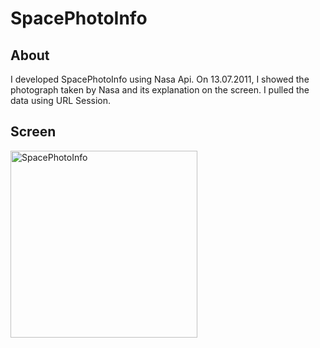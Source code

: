 # SpacePhotoInfo

## About ##
I developed SpacePhotoInfo using Nasa Api. On 13.07.2011, I showed the photograph taken by Nasa and its explanation on the screen.
I pulled the data using URL Session.

## Screen ##

<img width="299" alt="SpacePhotoInfo" src="https://user-images.githubusercontent.com/61903359/194059596-4ac39a73-d9a1-4062-a4c0-8daa77f536c0.png">
